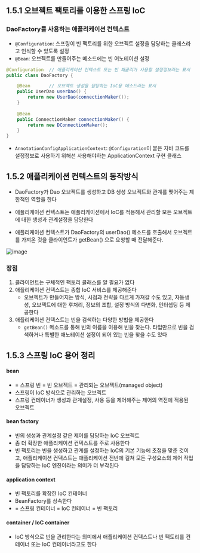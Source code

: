 ## 1.5.1 오브젝트 팩토리를 이용한 스프링 IoC
### DaoFactory를 사용하는 애플리케이션 컨텍스트
- `@Configuration`: 스프링이 빈 팩토리를 위한 오브젝트 설정을 담당하는 클래스라고 인식할 수 있도록 설정
- `@Bean`: 오브젝트를 만들어주는 메소드에는 빈 어노테이션 설정
```java
@Configuration  // 애플리케이션 컨텍스트 또는 빈 패곹리가 사용할 설정정보라는 표시
public class DaoFactory {

    @Bean       // 오브젝트 생성을 담당하는 IoC용 메소드라는 표시
    public UserDao userDao() {
        return new UserDao(connectionMaker());
    }
    
    @Bean
    public ConnectionMaker connectionMaker() {
        return new DConnectionMaker();
    } 
}
```

- `AnnotationConfigApplicationContext`: `@Configuration`이 붙은 자바 코드를 설정정보로 사용하기 위해선 사용해야하는 ApplicationContext 구현 클래스

## 1.5.2 애플리케이션 컨텍스트의 동작방식
- DaoFactory가 Dao 오브젝트를 생성하고 DB 생성 오브젝트와 관계를 맺어주는 제한적인 역할을 한다
- 애플리케이션 컨텍스트는 애플리케이션에서 IoC를 적용해서 관리할 모든 오브젝트에 대한 생성과 관계설정을 담당한다

- 애플리케이션 컨텍스트가 DaoFactory의 userDao() 메소드를 호출해서 오브젝트를 가져온 것을 클라이언트가 getBean() 으로 요청할 때 전달해준다.

![image](https://github.com/user-attachments/assets/fa864097-0fcf-4d6e-811c-765ed355e46f)

### 장점
1. 클라이언트는 구체적인 팩토리 클래스를 알 필요가 없다
2. 애플리케이션 컨텍스트는 종합 IoC 서비스를 제공해준다
	- 오브젝트가 만들어지는 방식, 시점과 전략을 다르게 가져갈 수도 있고, 자동생성, 오브젝트에 대한 후처리, 정보의 조합, 설정 방식의 다변화, 인터셉팅 등 제공한다
3. 애플리케이션 컨텍스트는 빈을 검색하는 다양한 방법을 제공한다
	- `getBean()` 메소드를 통해 빈의 이름을 이용해 빈을 찾는다. 타입만으로 빈을 검색하거나 특별한 애노테이션 설정이 되어 있는 빈을 찾을 수도 있다

## 1.5.3 스프링 IoC 용어 정리
#### bean
- = 스프링 빈 = 빈 오브젝트 = 관리되는 오브젝트(managed object)
- 스프링이 IoC 방식으로 관리하는 오브젝트
- 스프링 컨테이너가 생성과 관계설정, 사용 등을 제어해주는 제어의 역전에 적용된 오브젝트
#### bean factory
- 빈의 생성과 관계설정 같은 제어를 담당하는 IoC 오브젝트
- 좀 더 확장한 애플리케이션 컨텍스트를 주로 사용한다
- 빈 팩토리는 빈을 생성하고 관계를 설정하는 IoC의 기본 기능에 초점을 맞춘 것이고,
  애플리케이션 컨텍스트는 애플리케이션 전반에 걸쳐 모든 구성요소의 제어 작업을 담당하는 IoC 엔진이라는 의미가 더 부각된다

#### application context
- 빈 팩토리를 확장한 IoC 컨테이너
- BeanFactory를 상속한다
- = 스프링 컨테이너 = IoC 컨테이너 = 빈 팩토리

#### container / IoC container
- IoC 방식으로 빈을 관리한다는 의미에서 애플리케이션 컨텍스트나 빈 팩토리를 컨테이너 또는 IoC 컨테이너라고도 한다